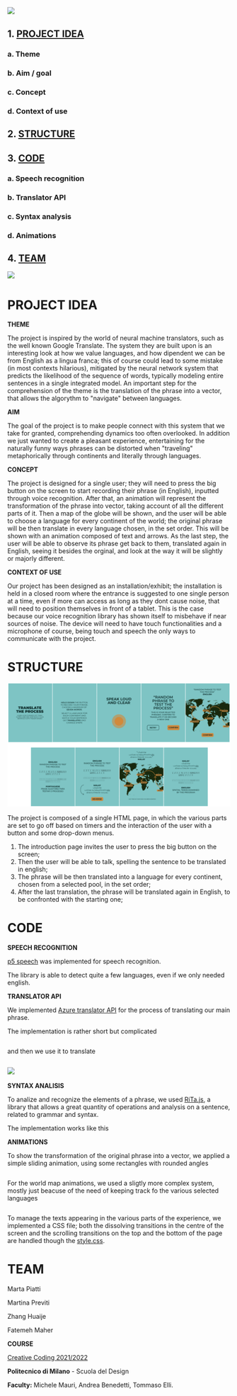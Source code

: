 ![](./assets-readme/logo.svg)

## 1. [PROJECT IDEA](#project-idea)

### a. Theme

### b. Aim / goal

### c. Concept

### d. Context of use

## 2. [STRUCTURE](#structure)

## 3. [CODE](#code)

### a. Speech recognition

### b. Translator API

### c. Syntax analysis

### d. Animations

## 4. [TEAM](#team)

![](./assets-readme/looptext.gif)

# PROJECT IDEA

**THEME**

The project is inspired by the world of neural machine translators, such as the well known Google Translate. The system they are built upon is an interesting look at how we value languages, and how dipendent we can be from English as a lingua franca; this of course could lead to some mistake (in most contexts hilarious), mitigated by the neural network system that predicts the likelihood of the sequence of words, typically modeling entire sentences in a single integrated model.
An important step for the comprehension of the theme is the translation of the phrase into a vector, that allows the algorythm to "navigate" between languages.

**AIM**

The goal of the project is to make people connect with this system that we take for granted, comprehending dynamics too often overlooked. In addition we just wanted to create a pleasant experience, entertaining for the naturally funny ways phrases can be distorted when "traveling" metaphorically through continents and literally through languages.

**CONCEPT**

The project is designed for a single user; they will need to press the big button on the screen to start recording their phrase (in English), inputted through voice recognition. After that, an animation will represent the transformation of the phrase into vector, taking account of all the different parts of it. Then a map of the globe will be shown, and the user will be able to choose a language for every continent of the world; the original phrase will be then translate in every language chosen, in the set order. This will be shown with an animation composed of text and arrows.
As the last step, the user will be able to observe its phrase get back to them, translated again in English, seeing it besides the orginal, and look at the way it will be slightly or majorly different.

**CONTEXT OF USE**

Our project has been designed as an installation/exhibit; the installation is held in a closed room where the entrance is suggested to one single person at a time, even if more can access as long as they dont cause noise, that will need to position themselves in front of a tablet. This is the case because our voice recognition library has shown itself to misbehave if near sources of noise.
The device will need to have touch functionalities and a microphone of course, being touch and speech the only ways to communicate with the project.

# STRUCTURE

![scheme](./assets/readme/struttura.png)

The project is composed of a single HTML page, in which the various parts are set to go off based on timers and the interaction of the user with a button and some drop-down menus.

1. The introduction page invites the user to press the big button on the screen;
2. Then the user will be able to talk, spelling the sentence to be translated in english;
3. The phrase will be then translated into a language for every continent, chosen from a selected pool, in the set order;
4. After the last translation, the phrase will be translated again in English, to be confronted with the starting one;

# CODE

**SPEECH RECOGNITION**

[p5 speech](https://idmnyu.github.io/p5.js-speech/) was implemented for speech recognition.

The library is able to detect quite a few languages, even if we only needed english.

**TRANSLATOR API**

We implemented [Azure translator API](https://azure.microsoft.com/it-it/products/cognitive-services/translator) for the process of translating our main phrase.

The implementation is rather short but complicated

```JavaScript

```

and then we use it to translate

```JavaScript

```

![](./assets-readme/blob_avvicinano.gif)

**SYNTAX ANALISIS**

To analize and recognize the elements of a phrase, we used [RiTa.js](https://github.com/dhowe/ritajs), a library that allows a great quantity of operations and analysis on a sentence, related to grammar and syntax.

The implementation works like this

**ANIMATIONS**

To show the transformation of the original phrase into a vector, we applied a simple sliding animation, using some rectangles with rounded angles

```JavaScript

```

For the world map animations, we used a sligtly more complex system, mostly just beacuse of the need of keeping track fo the various selected languages

```JavaScript

```

To manage the texts appearing in the various parts of the experience, we implemented a CSS file; both the dissolving transitions in the centre of the screen and the scrolling transitions on the top and the bottom of the page are handled though the [style.css](./public/style.css).

# TEAM

Marta Piatti

Martina Previti

Zhang Huaije

Fatemeh Maher


**COURSE**

[Creative Coding 2021/2022](https://drawwithcode.github.io/2020/)

**Politecnico di Milano** - Scuola del Design

**Faculty:** Michele Mauri, Andrea Benedetti, Tommaso Elli.
